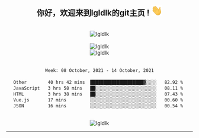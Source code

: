<div align="center">
<h2> 你好，欢迎来到lgldlk的git主页 ! <img src="https://github.com/lgldlk/lgldlk/blob/main/gifs/Hi.gif" width="30px"></h2>
</div>

<div align="center">
 </br>
 <img src="http://aiitapp.cn:8091/?color=rgba(37,144,118,1)&shadowColor=rgba(12,16,20,1)&fontSize=120&&shadowOffsetX=9&shadowOffsetY=11" height="26px" alt="lgldlk" />
 </br>

   </br>
 <img src="https://github-readme-stats.vercel.app/api?username=lgldlk&show_icons=true&theme=gotham&locale=cn" alt="lgldlk" />
 

</br>

<img  src="http://github-readme-stats.vercel.app/api/top-langs/?username=lgldlk&show_icons=true&theme=gotham&locale=cn&layout=compact" alt="lgldlk"/>  
</br>
</br>

<!--START_SECTION:waka-->
```text
Week: 08 October, 2021 - 14 October, 2021

Other        40 hrs 42 mins  ████████████████████▓░░░░   82.92 % 
JavaScript   3 hrs 58 mins   ██░░░░░░░░░░░░░░░░░░░░░░░   08.11 % 
HTML         3 hrs 38 mins   ██░░░░░░░░░░░░░░░░░░░░░░░   07.43 % 
Vue.js       17 mins         ░░░░░░░░░░░░░░░░░░░░░░░░░   00.60 % 
JSON         16 mins         ░░░░░░░░░░░░░░░░░░░░░░░░░   00.54 % 
```
<!--END_SECTION:waka-->

 </br>
  <img src="https://visitor-badge.glitch.me/badge?page_id=lgldlk" alt="lgldlk" />

---

 

